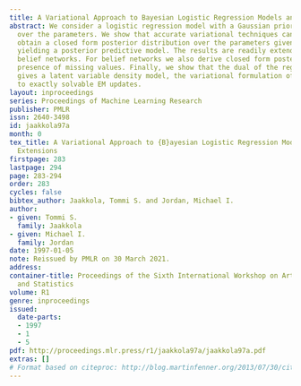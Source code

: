 ```yaml
---
title: A Variational Approach to Bayesian Logistic Regression Models and their Extensions
abstract: We consider a logistic regression model with a Gaussian prior distribution
  over the parameters. We show that accurate variational techniques can be used to
  obtain a closed form posterior distribution over the parameters given the data thereby
  yielding a posterior predictive model. The results are readily extended to (binary)
  belief networks. For belief networks we also derive closed form posteriors in the
  presence of missing values. Finally, we show that the dual of the regression problem
  gives a latent variable density model, the variational formulation of which leads
  to exactly solvable EM updates.
layout: inproceedings
series: Proceedings of Machine Learning Research
publisher: PMLR
issn: 2640-3498
id: jaakkola97a
month: 0
tex_title: A Variational Approach to {B}ayesian Logistic Regression Models and their
  Extensions
firstpage: 283
lastpage: 294
page: 283-294
order: 283
cycles: false
bibtex_author: Jaakkola, Tommi S. and Jordan, Michael I.
author:
- given: Tommi S.
  family: Jaakkola
- given: Michael I.
  family: Jordan
date: 1997-01-05
note: Reissued by PMLR on 30 March 2021.
address:
container-title: Proceedings of the Sixth International Workshop on Artificial Intelligence
  and Statistics
volume: R1
genre: inproceedings
issued:
  date-parts:
  - 1997
  - 1
  - 5
pdf: http://proceedings.mlr.press/r1/jaakkola97a/jaakkola97a.pdf
extras: []
# Format based on citeproc: http://blog.martinfenner.org/2013/07/30/citeproc-yaml-for-bibliographies/
---
```

